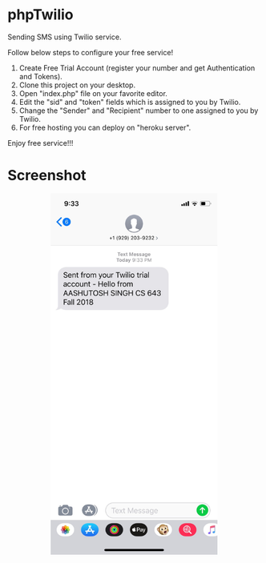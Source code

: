 # phpTwilio
Sending SMS using Twilio service.

Follow below steps to configure your free service!
1.  Create Free Trial Account (register your number and get Authentication and Tokens).
2.  Clone this project on your desktop.
3.  Open "index.php" file on your favorite editor.
4.  Edit the "sid" and "token" fields which is assigned to you by Twilio.
5.  Change the "Sender" and "Recipient" number to one assigned to you by Twilio.
5.  For free hosting you can deploy on "heroku server".

Enjoy free service!!!

# Screenshot

<div align="center">
    <img src="/Image-1.jpeg" width="333px" </img> 
</div>
